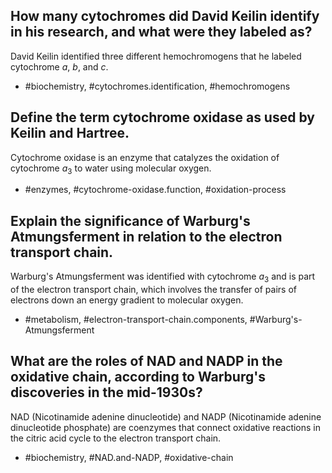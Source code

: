 ## How many cytochromes did David Keilin identify in his research, and what were they labeled as?

David Keilin identified three different hemochromogens that he labeled cytochrome $a$, $b$, and $c$.

- #biochemistry, #cytochromes.identification, #hemochromogens

## Define the term cytochrome oxidase as used by Keilin and Hartree.

Cytochrome oxidase is an enzyme that catalyzes the oxidation of cytochrome $a_{3}$ to water using molecular oxygen.

- #enzymes, #cytochrome-oxidase.function, #oxidation-process

## Explain the significance of Warburg's Atmungsferment in relation to the electron transport chain.

Warburg's Atmungsferment was identified with cytochrome $a_{3}$ and is part of the electron transport chain, which involves the transfer of pairs of electrons down an energy gradient to molecular oxygen.

- #metabolism, #electron-transport-chain.components, #Warburg's-Atmungsferment


## What are the roles of NAD and NADP in the oxidative chain, according to Warburg's discoveries in the mid-1930s?

NAD (Nicotinamide adenine dinucleotide) and NADP (Nicotinamide adenine dinucleotide phosphate) are coenzymes that connect oxidative reactions in the citric acid cycle to the electron transport chain.

- #biochemistry, #NAD.and-NADP, #oxidative-chain


